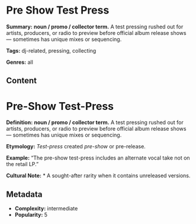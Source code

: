 # Pre Show Test Press

**Summary:** **noun / promo / collector term.** A test pressing rushed out for artists, producers, or radio to preview before official album release shows — sometimes has unique mixes or sequencing.

**Tags:** dj-related, pressing, collecting

**Genres:** all

## Content

# Pre-Show Test-Press

**Definition:** **noun / promo / collector term.** A test pressing rushed out for artists, producers, or radio to preview before official album release shows — sometimes has unique mixes or sequencing.

**Etymology:** *Test-press* created *pre-show* or pre-release.

**Example:** “The pre-show test-press includes an alternate vocal take not on the retail LP.”

**Cultural Note:** * A sought-after rarity when it contains unreleased versions.

## Metadata

- **Complexity:** intermediate
- **Popularity:** 5
